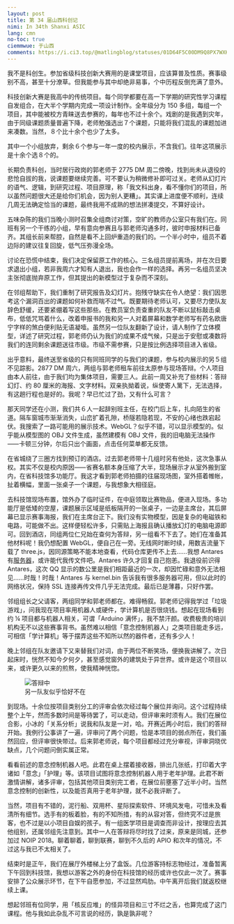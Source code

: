 ```yaml
---
layout: post
title: 第 34 届山西科创记
nimi: In 34th Shanxi ASIC
lang: cmn
no-toc: true
ciemmwue: 于山西
comments: https://i.ci3.top/@matlingblog/statuses/01D64F5C00DM9Q8PX7WXKKMQ5S
---
```


我不是科创生。参加省级科技创新大赛用的是课堂项目，应该算普及性质。赛事级别不高，甚至十分潦草。但我能参与其中却绝非易事，个中历程反倒充满了意外。

科技创新大赛是我高中的传统项目。每个同学都要在高一下学期的研究性学习课程自发组合，在大半个学期内完成一项设计制作。全年级分为 150 多组，每组一个项目，其中能被校方青睐送去参赛的，每年也不过十余个。戏剧的是我遇到灾年，由于同级课题质量普遍下降，老师勉强选出７个课题，只能将我们混乱的课题加进来凑数。当然，８个比十余个也少了太多。

其中一个小组放弃，剩余６个参与一年一度的校内展示，不含我们。往年这项展示是十余个选８个的。

<!--more-->

长期负责科创，当时居行政岗的郭老师于 <time datetime="2018-12-04">2775 DM</time> 周二傍晚，找到尚未从退役的悲怆自拔的我，说课题要继续完善。可不要认为稍微修补即可过关。老师从幻灯片的语气、逻辑，到研究过程、项目原理，称「我文科出身，看不懂你们的项目，所以虽然问题很大还是给你们机会，因为别人更糟」。其实课上进度便不顺利，连续几周无法确定恰当的课题，最终我用不成熟的想法拼凑提交，不算好设计。

五味杂陈的我们当晚小测时召集全组商讨对策，空旷的教师办公室只有我们在。同班有另一个干练的小组，早有意向参赛且与郭老师沟通多时，彼时申报材料已备齐。其组长前来帮腔，自然是看不上回炉重造的我们的。一个半小时中，组员不着边际的建议往复回旋，低气压弥漫全场。

讨论在恐慌中结束，我们决定保留原工作的核心。三名组员提前离场，并在次日要求退出小组，若非我周六才知有人退出，我也会作一样的选择。再另一名组员坚决主张彻底抛弃原工作，但其提出的新模型过于复杂而不深刻。

在邻组帮助下，我们重制了研究报告及幻灯片。抱残守缺实在令人绝望：我们因思考这个漏洞百出的课题如何补救而喘不过气。既要期待老师认可，又要尽力使队友辞色舒缓，还要紧绷着写这些那些。在教员室负责查重的队友不断以鼠标敲击桌布，低低咒骂着什么，改着申报书的我和另一人对着屏幕和数学老师写有药名欧唐宁字样的煞白便利贴无语凝噎。虽然另一位队友翻新了设计，请人制作了立体模型，详述了研究过程，郭老师仍认为我们的成果不成气候，只是出于安慰或凑数将我们的连同剩余课题送往市级。市级不需参赛，只是按比例选择项目进入省级。

出乎意料，最终送至省级的只有同班同学的与我们的课题，参与校内展示的另５组不见踪影。<time datetime="2019-03-16">2877 DM</time> 周六，两组与郭老师租车前往太原参与现场答辩。个人项目由本人前往，由于我们均为集体项目，需要三人。此前一周又补充了些材料：答辩幻灯、约 80 厘米的海报、文字材料。双亲执拗着说，纵使寄人篱下，无法选择，有这趟行程也是好的。我呢？早已忙过了劲，又有什么可言？

那天同学还在小测，我们共６人一起辞别班主任，在校门后上车，扎向陌生的省道。隔车窗城市渐渐消失，山峦扩着孔隙，桥隧若隐若现，不安的心绪也跌宕起伏。我搜索了一路可能用的展示技术。WebGL？似乎不错，可以显示模型的。似乎能从模型图的 OBJ 文件生成，虽然建模有 OBJ 文件，我的旧电脑无法操作⸺卡顿三分钟，尔后只出个画面，点击任何菜单都无反馈。

在省城绕了三圈方找到预订的酒店。过去郭老师带十几组时另有他处，这次急事从权。其实不仅是校内原因⸺省赛名额本身压缩了大半，现场展示才从室外搬到室内，在省科技馆多功能厅。我这才看到郭老师拍摄的往届现场图，室外搭着帷帐，扯着横幅，里面一张桌子一个课题，与我想象大相径庭。

去科技馆现场布置，馆外办了临时证件，在中庭领取比赛物品，便进入现场。多功能厅是低矮的空屋，课题展示区域是纸板隔开的一张桌子，一边是主席台，其后屏幕已显示赛事海报，我们在主席台正下。我们没有实物模型，因是复杂的电磁铁和电路，可能做不出。这样便轻松许多，只需贴上海报且确认播放幻灯的电脑电源即可。回到酒店，同组两位仁兄始在查何为答辩，另一组看不下去了。她们在准备其他材料呢！我仍想配置 WebGL，便自己在一旁。无线网时断时续，用数吉流量下载了 three.js，因同源策略不能本地查看，代码仓库更传不上去……我想 Antares 有[服务器](https://web.archive.org/web/20211207154455/https://antares.moe/)，或许能代我传文件吧。Antares 许久才回复自己抱恙。我退役前识得 Antares，这次 QQ 显示的数公里是我们相距最近的一次，却因忙碌和意外无法相见……时哉！时哉！Antares 与 kernel.bin 告诉我有很多服务器可用，但以此时的网络状况，保持 SSL 连接再传文件几乎无法完成。最后已是薄暮，只好作罢。

邻组组长之父请客，两组同学和郭老师都在。难得畅叙。郭老师记得我学过「垃圾游戏」，问我现在项目率用机器人或硬件，学计算机是否很烧钱。想起在现场看到约 ¼ 项目都与机器人相关，可谓「Arduino 满怀」，我不禁汗颜。收费极贵的培训机构无不以这些赛事背书。虽然难以相信「意念控制机器人」之类项目能走多远，可相信「学计算机」等于摆弄这些不知所以然的器件者，还有多少人！

晚上邻组在队友邀请下又来替我们对词，由于两位不断笑场，便换我讲解了。次日起床时，恍然不知今夕何夕，甚至感觉窗外的建筑处于异世界。或许是这个项目以来，或许更久以来的煎熬，使我精神恍惚。

<figure>
<img alt="答辩中" src="https://s21.ax1x.com/2024/03/18/pF2xOW6.md.png">
<figcaption>另一队友似乎恰好不在</figcaption>
</figure>

到现场。十余位按项目类别分工的评审会依次经过每个展位并询问。这个过程持续整个上午，然而多数时间是等待罢了，可以走动，但评审来时须有人。我们在展位合影，小冰的「关系分析」说我和队友是一对，哈。开赛近两小时后，我们的答辩开始。我例行公事讲了一遍，评审问了两个问题，恰是本项目的弱点所在，我们虽然回应，但评审很快带过。后来郭老师说，每个项目都经过充分审视，评审洞晓优缺点，几个问题问倒实属正常。

看看前述的意念控制机器人吧。此君在桌上摆着接收器，排出几张纸，打印着大字诸如「意念」「护理」等。该项目试图将意念控制机器人用于老年护理。此君不断激情讲解，诸多评审，包括其他项目类别完工者，在展位前壅塞了近半小时。当然意念控制的创新性，以及能否真用于老年护理，就不必我评断了。

当然，项目有不错的，泥行船、双用杯、星际探索软件、环境风发电，可惜未及看清所有细节。选手有的板着脸，有的不知所措，有的从容对答，但终究不过是旅客，也不过是以小项目自娱的孩子。有一组医学项目是调查而非设计，按理应去其他组别，还属邻组先注意到。其中一人在答辩将尽时找了过来，原来是同城，还参加过 NOIP 2018。聊着聊着，聊到联赛，聊到不久后的 APIO 和次年的情况，不过这与我已不太相关了。

结束时是正午，我们在展厅外楼梯上分了盒饭。几位游客持标志物经过，准备暂离下午回到科技馆，我想以游客之外的身份在科技馆的经历或许也仅此一次了。赛事安排了公众展示环节，在下午自愿参加，不过显然鸡肋。中午离开后我们就返校继续上课。

想起邻班有位同学，用「核反应堆」的怪异项目和三寸不烂之舌，也算完成了这门课程。他与我如此杂乱不可言说的经历，孰是孰非呢？
